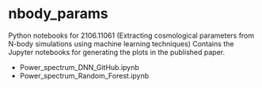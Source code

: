 # nbody_params
Python notebooks for 2106.11061 (Extracting cosmological parameters from N-body simulations using machine learning techniques)
Contains the Jupyter notebooks for generating the plots in the published paper.
- Power_spectrum_DNN_GitHub.ipynb
- Power_spectrum_Random_Forest.ipynb
